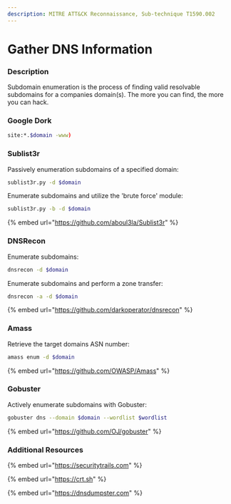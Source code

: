 ```yaml
---
description: MITRE ATT&CK Reconnaissance, Sub-technique T1590.002
---
```


# Gather DNS Information

### Description

Subdomain enumeration is the process of finding valid resolvable subdomains for a companies domain(s). The more you can find, the more you can hack.&#x20;

### Google Dork

```bash
site:*.$domain -www)
```

### Sublist3r

Passively enumeration subdomains of a specified domain:

```bash
sublist3r.py -d $domain
```

Enumerate subdomains and utilize the 'brute force' module:

```bash
sublist3r.py -b -d $domain
```

{% embed url="https://github.com/aboul3la/Sublist3r" %}

### DNSRecon

Enumerate subdomains:

```bash
dnsrecon -d $domain
```

Enumerate subdomains and perform a zone transfer:

```bash
dnsrecon -a -d $domain
```

{% embed url="https://github.com/darkoperator/dnsrecon" %}

### Amass

Retrieve the target domains ASN number:

```bash
amass enum -d $domain
```

{% embed url="https://github.com/OWASP/Amass" %}

### Gobuster

Actively enumerate subdomains with Gobuster:

```bash
gobuster dns --domain $domain --wordlist $wordlist
```

{% embed url="https://github.com/OJ/gobuster" %}

### Additional Resources

{% embed url="https://securitytrails.com" %}

{% embed url="https://crt.sh" %}

{% embed url="https://dnsdumpster.com" %}

